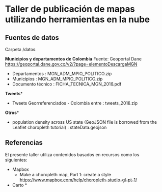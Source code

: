 # Taller de publicación de mapas utilizando herramientas en la nube

## Fuentes de datos

Carpeta /datos

**Municipios y departamentos de Colombia** 
Fuente:  Geoportal Dane https://geoportal.dane.gov.co/v2/?page=elementoDescargaMGN
* Departamentos : MGN_ADM_MPIO_POLITICO.zip
* Municipios : MGN_ADM_MPIO_POLITICO.zip
* Documento técnico : FICHA_TECNICA_MGN_2016.pdf

**Tweets***
* Tweets Georreferenciados - Colombia entre :   tweets_2018.zip

**Otros***
* population density across US state (GeoJSON file is borrowed from the Leaflet choropleth tutorial) : stateData.geojson


## Referencias

El presente taller utiliza contenidos basados en recursos como los siguientes:
* Mapbox
	* Make a choropleth map, Part 1: create a style  https://www.mapbox.com/help/choropleth-studio-gl-pt-1/
* Carto
	*


